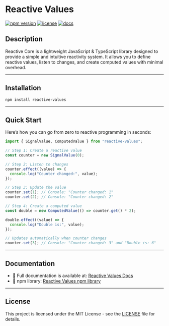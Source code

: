 # Reactive Values

[![npm version](https://img.shields.io/npm/v/reactive-values.svg)](https://www.npmjs.com/package/reactive-values)
[![license](https://img.shields.io/npm/l/reactive-values.svg)](https://github.com/KaguilarA/Reactive-Core/blob/main/LICENSE)
[![docs](https://img.shields.io/badge/docs-online-blue)](https://kaguilara.github.io/Reactive-Core/)


## Description

Reactive Core is a lightweight JavaScript & TypeScript library designed to provide a simple and intuitive reactivity system. It allows you to define reactive values, listen to changes, and create computed values with minimal overhead.

---

## Installation

```bash
npm install reactive-values
```

---

## Quick Start

Here’s how you can go from zero to reactive programming in seconds:

```ts
import { SignalValue, ComputedValue } from "reactive-values";

// Step 1: Create a reactive value
const counter = new SignalValue(0);

// Step 2: Listen to changes
counter.effect((value) => {
  console.log("Counter changed:", value);
});

// Step 3: Update the value
counter.set(1); // Console: "Counter changed: 1"
counter.set(2); // Console: "Counter changed: 2"

// Step 4: Create a computed value
const double = new ComputedValue(() => counter.get() * 2);

double.effect((value) => {
  console.log("Double is:", value);
});

// Updates automatically when counter changes
counter.set(3); // Console: "Counter changed: 3" and "Double is: 6"
```

---

## Documentation

- 📖 Full documentation is available at: [Reactive Values Docs](https://kaguilara.github.io/Reactive-Values/)
- 🛟 npm library: [Reactive Values npm library](https://www.npmjs.com/package/reactive-values)

---

## License

This project is licensed under the MIT License - see the [LICENSE](LICENSE) file for details.
